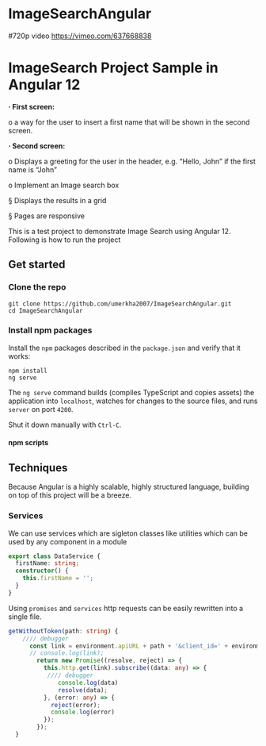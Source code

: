 # ImageSearchAngular

#720p video
https://vimeo.com/637668838

# ImageSearch Project Sample in Angular 12

**· First screen:**

o a way for the user to insert a first name that will be shown in the second screen.

**· Second screen:**

o Displays a greeting for the user in the header, e.g. “Hello, John” if the first name is “John”

o Implement an Image search box

§ Displays the results in a grid

§ Pages are responsive


This is a test project to demonstrate Image Search using Angular 12.
Following is how to run the project

## Get started

### Clone the repo

```shell
git clone https://github.com/umerkha2007/ImageSearchAngular.git
cd ImageSearchAngular
```

### Install npm packages

Install the `npm` packages described in the `package.json` and verify that it works:

```shell
npm install
ng serve
```

The `ng serve` command builds (compiles TypeScript and copies assets) the application into `localhost`, watches for changes to the source files, and runs `server` on port `4200`.

Shut it down manually with `Ctrl-C`.

#### npm scripts


## Techniques

Because Angular is a highly scalable, highly structured language, building on top of this project will be a breeze.

### Services

We can use services which are sigleton classes like utilities which can be used by any component in a module

```ts
export class DataService {
  firstName: string;
  constructor() {
    this.firstName = '';
  }
}
```

Using `promises` and `services` http requests can be easily rewritten into a single file.

```ts
getWithoutToken(path: string) {
    //// debugger
      const link = environment.apiURL + path + '&client_id=' + environment.clientToken;
      // console.log(link);
        return new Promise((resolve, reject) => {
          this.http.get(link).subscribe((data: any) => {
           //// debugger
              console.log(data)
              resolve(data);
          }, (error: any) => {
            reject(error);
            console.log(error)
          });
        });
  }
```
